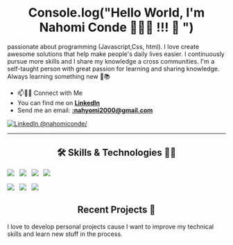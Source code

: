 <h1 align="center">Console.log("Hello World, I'm Nahomi Conde 👨🏻‍💻 !!! 👋 ") </h1>

passionate about programming (Javascript,Css, html). I love create awesome solutions that help make people's daily lives easier. I continuously pursue more skills and I share my knowledge a cross communities. I'm a self-taught person with great passion for learning and sharing knowledge. Always learning something new 🚀📚

<ul>
<li>📫🤝🏻 Connect with Me</li>
<li>You can find me on <strong><a href="https://https://www.linkedin.com/in/nahomiconde" target="_blank">LinkedIn</a></strong></li>
<li>Send me an email: <strong><a href="mailto:nahyomi2000@gmail.com?subject=Hola%20Jonathan">:nahyomi2000@gmail.com</a></strong></li>
</ul>

<p align="center">
 
  <a href="https://www.linkedin.com/in/nahomiconde/" target="_blank"><img src="https://img.shields.io/badge/linkedin-%230077B5.svg?&style=for-the-badge&logo=linkedin&logoColor=white" title="LinkedIn @nahomiconde/"/></a>&nbsp;&nbsp;&nbsp;&nbsp;

</p>

***

<h2 align="center"> 🛠 Skills & Technologies 🧑‍💻</h2>

<p>
    <img src="https://img.shields.io/badge/HTML5-292e33.svg?style=flat-square&logo=html5&logoColor=white" />&nbsp;&nbsp;
    <img src="https://img.shields.io/badge/CSS-292e33.svg?style=flat-square&logo=css3&logoColor=white" />&nbsp;&nbsp;
    <img src="https://img.shields.io/badge/_-Bootstrap-292e33?style=flat-square&logo=bootstrap&logoColor=white" />&nbsp;&nbsp;
    <img src="https://img.shields.io/badge/Javascript-292e33.svg?style=flat-square&logo=javascript&logoColor=white" />&nbsp;&nbsp;
</p>

<p align="">
  <img src="https://img.shields.io/badge/Linux-292e33?style=flat-square&logo=linux&logoColor=white" />&nbsp;&nbsp;
  <img src="https://img.shields.io/badge/Git%20-292e33?style=flat-square&logo=git&logoColor=white" />&nbsp;&nbsp;
  <img src="https://img.shields.io/badge/GitHub%20-292e33?style=flat-square&logo=github&logoColor=white" />&nbsp;&nbsp;
</p>

<h2 align="center"> Recent Projects 🚀</h2>

<p>I love to develop personal projects cause I want to improve my technical skills and learn new stuff in the process.</p>

